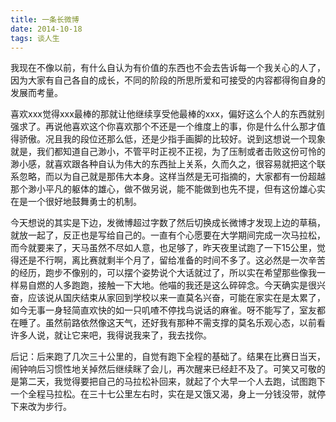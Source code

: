 ```yaml
---
title: 一条长微博
date: 2014-10-18
tags: 谈人生
---
```

我现在不像以前，有什么自认为有价值的东西也不会去告诉每一个我关心的人了，因为大家有自己各自的成长，不同的阶段的所思所爱和可接受的内容都得徇自身的发展而考量。

喜欢xxx觉得xxx最棒的那就让他继续享受他最棒的xxx，偏好这么个人的东西就别强求了。再说他喜欢这个你喜欢那个不还是一个维度上的事，你是什么什么那才值得骄傲。况且我的段位还那么低，还是少指手画脚的比较好。说到这想说一个现象就是，我们都知道自己渺小，不管平时正视不正视，为了压制或者击败这份可怜的渺小感，就喜欢跟各种自认为伟大的东西扯上关系，久而久之，很容易就把这个联系忽略，而以为自己就是那伟大本身。这样当然是无可指摘的，大家都有一份超越那个渺小平凡的躯体的雄心，做不做另说，能不能做到也先不提，但有这份雄心实在是一个很好地鼓舞勇士的机制。

今天想说的其实是下边，发微博超过字数了然后切换成长微博才发现上边的草稿，就放一起了，反正也是写给自己的。一直有个心愿要在大学期间完成一次马拉松，而今就要来了，天马虽然不尽如人意，也足够了，昨天夜里试跑了一下15公里，觉得还是不行啊，离比赛就剩半个月了，留给准备的时间不多了。这必然是一次辛苦的经历，跑步不像别的，可以摆个姿势说个大话就过了，所以实在希望那些像我一样易自燃的人多跑跑，接触一下大地。他喵的我还是这么碎碎念。今天确实是很兴奋，应该说从国庆结束从家回到学校以来一直莫名兴奋，可能在家实在是太累了，如今无事一身轻简直欢快的如一只叽喳不停找鸟说话的麻雀。呀不能写了，室友都在睡了。虽然前路依然像这天气，还好我有那种不需支撑的莫名乐观心态，以前看许多人说，就让它来吧，我得说我来了，我去找你。

后记：后来跑了几次三十公里的，自觉有跑下全程的基础了。结果在比赛日当天，闹钟响后习惯性地关掉然后继续眯了会儿，再次醒来已经赶不及了。可笑又可敬的是第二天，我觉得要把自己的马拉松补回来，就起了个大早一个人去跑，试图跑下一个全程马拉松。在三十七公里左右时，实在是又饿又渴，身上一分钱没带，就停下来改为步行。